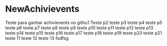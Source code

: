 # NewAchivievents
Teste para ganhar achivievents no githu1
Teste p2
teste p3
teste p4
teste p5
teste p6
teste p7
teste p8
teste p9
teste p10
teste p11
teste p12
teste p13
teste p14
teste p15
teste p16
teste p17
teste p18
teste p19
teste p20
teste p21
teste 11
teste 12
teste 13
fsdfsg
